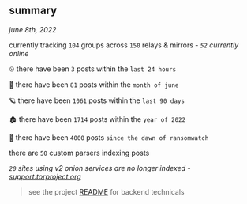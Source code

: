 
## summary
_june 8th, 2022_

currently tracking `104` groups across `150` relays & mirrors - _`52` currently online_

⏲ there have been `3` posts within the `last 24 hours`

🦈 there have been `81` posts within the `month of june`

🪐 there have been `1061` posts within the `last 90 days`

🏚 there have been `1714` posts within the `year of 2022`

🦕 there have been `4000` posts `since the dawn of ransomwatch`

there are `50` custom parsers indexing posts

_`20` sites using v2 onion services are no longer indexed - [support.torproject.org](https://support.torproject.org/onionservices/v2-deprecation/)_

> see the project [README](https://github.com/joshhighet/ransomwatch#ransomwatch--) for backend technicals
